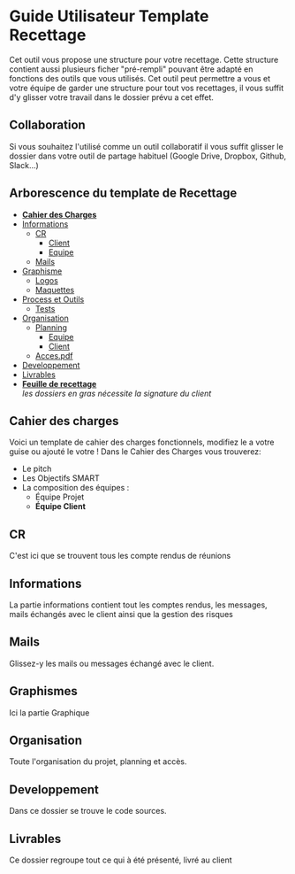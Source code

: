 # Guide Utilisateur Template Recettage

Cet outil vous propose une structure pour votre recettage. Cette structure contient aussi plusieurs ficher "pré-rempli" pouvant être adapté en fonctions des outils que vous utilisés.
Cet outil peut permettre a vous et votre équipe de garder une structure pour tout vos recettages, il vous suffit d'y glisser votre travail dans le dossier prévu a cet effet.

## Collaboration
Si vous souhaitez l'utilisé comme un outil collaboratif il vous suffit glisser le dossier dans votre outil de partage habituel (Google Drive, Dropbox, Github, Slack...)

## Arborescence du template de Recettage
- **[Cahier des Charges](http://www.materialup.com)**
- [Informations](https://www.fliplingo.com)
  - [CR](http://www.streamlineicons.com)
    - [Client](#)
    - [Equipe](http://www.microsoft.com/en-us/news/stories/garage/)
  - [Mails](#)
- [Graphisme](#)
  - [Logos](#)
  - [Maquettes](#)
- [Process et Outils](#)
  - [Tests](#)
- [Organisation](#)
  - [Planning](#)
    - [Equipe](#)
    - [Client](#)   
  - [Acces.pdf](#)  
- [Developpement](#)
- [Livrables](#)
- **[Feuille de recettage](#)**  
*les dossiers en gras nécessite la signature du client*

## Cahier des charges
Voici un template de cahier des charges fonctionnels, modifiez le a votre guise ou ajouté le votre !
Dans le Cahier des Charges vous trouverez:
  - Le pitch
  - Les Objectifs SMART
  - La composition des équipes :
    - Équipe Projet
    - **Équipe Client**
    
## CR
C'est ici que se trouvent tous les compte rendus de réunions

## Informations
La partie informations contient tout les comptes rendus, les messages, mails échangés avec le client ainsi que la gestion des risques

## Mails
Glissez-y les mails ou messages échangé avec le client.

## Graphismes
Ici la partie Graphique

## Organisation
Toute l'organisation du projet, planning et accès.

## Developpement
Dans ce dossier se trouve le code sources.

## Livrables
Ce dossier regroupe tout ce qui à été présenté, livré au client

